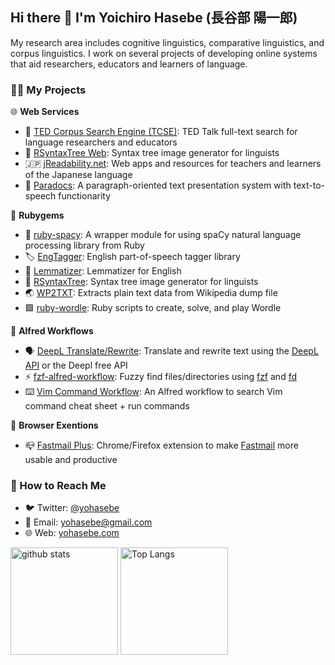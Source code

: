 ## Hi there 👋 I'm Yoichiro Hasebe (長谷部 陽一郎) 

My research area includes cognitive linguistics, comparative linguistics, and corpus linguistics. I work on several projects of developing online systems that aid researchers, educators and learners of language.

### 👨‍💻 My Projects

🌐 **Web Services**

- 💬 [TED Corpus Search Engine (TCSE)](https://yohasebe.com/tcse): TED Talk full-text search for language researchers and educators 
- 🌲 [RSyntaxTree Web](https://yohasebe.com/rsyntaxtree): Syntax tree image generator for linguists
- 🇯🇵 [jReadability.net](https://jreadability.net/en-portal.html): Web apps and resources for teachers and learners of the Japanese language
- 📄 [Paradocs](https://yohasebe.com/paradocs): A paragraph-oriented text presentation system with text-to-speech functionarity

💎 **Rubygems**

- 🚀 [ruby-spacy](https://github.com/yohasebe/ruby-spacy): A wrapper module for using spaCy natural language processing library from Ruby
- 🏷 [EngTagger](https://github.com/yohasebe/engtagger): English part-of-speech tagger library
- 📝 [Lemmatizer](https://github.com/yohasebe/lemmatizer): Lemmatizer for English
- 🌲 [RSyntaxTree](https://github.com/yohasebe/rsyntaxtree): Syntax tree image generator for linguists
- 🌏 [WP2TXT](https://github.com/yohasebe/wp2txt): Extracts plain text data from Wikipedia dump file
- 🟩 [ruby-wordle](https://github.com/yohasebe/ruby-wordle): Ruby scripts to create, solve, and play Wordle

🎩 **Alfred Workflows**

- 🗣️ [DeepL Translate/Rewrite](https://github.com/yohasebe/deepl-alfred-translate-rewrite-workflow): Translate and rewrite text using the [DeepL API](https://www.deepl.com/en/docs-api/) or the Deepl free API
- ⚡️ [fzf-alfred-workflow](https://github.com/yohasebe/fzf-alfred-workflow): Fuzzy find files/directories using [fzf](https://github.com/junegunn/fzf) and [fd](https://github.com/sharkdp/fd)
- ⌨️ [Vim Command Workflow](https://github.com/yohasebe/vim-command-workflow): An Alfred workflow to search Vim command cheat sheet + run commands

🌈 **Browser Exentions**

- 📪 [Fastmail Plus](https://github.com/yohasebe/fastmail-plus): Chrome/Firefox extension to make [Fastmail](https://fastmail.com) more usable and productive

### 🤝 How to Reach Me

- 🐦 Twitter: [@yohasebe](https://twitter.com/yohasebe)
- 📧 Email: [yohasebe@gmail.com](mailto:yohasebe@gmail.com)
- 🌐 Web: [yohasebe.com](https://yohasebe.com)

<p align="left"> 
  <img alt="github stats" height="172px" src="https://github-readme-stats-hfn3jpkwk-yohasebe.vercel.app/api?username=yohasebe&theme=default&show_icons=true" />
  <img alt="Top Langs" height="172px" src="https://github-readme-stats-hfn3jpkwk-yohasebe.vercel.app/api/top-langs/?username=yohasebe&layout=compact&show_icons=true&theme=default" />
</p>
